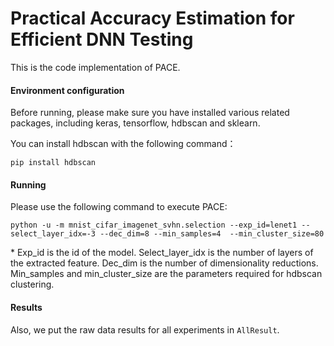 # Practical Accuracy Estimation for Efficient DNN Testing
This is the code implementation of PACE.

#### Environment configuration
Before running, please make sure you have installed various related packages, including keras, tensorflow, hdbscan and sklearn.

You can install hdbscan with the following command：

```shell
pip install hdbscan
```

#### Running
Please use the following command to execute PACE:

```shell
python -u -m mnist_cifar_imagenet_svhn.selection --exp_id=lenet1 --select_layer_idx=-3 --dec_dim=8 --min_samples=4  --min_cluster_size=80
```

\* Exp_id is the id of the model. Select_layer_idx is the number of layers of the extracted feature. Dec_dim is the number of dimensionality reductions. Min_samples and min_cluster_size are the parameters required for hdbscan clustering.

#### Results
Also, we put the raw data results for all experiments in `AllResult`. 